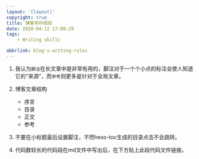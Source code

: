 ```yaml
---
layout: '[layout]'
copyright: true
title: 博客写作规则
date: 2020-04-12 17:09:29
tags:
    - Writing skills

abbrlink: blog's-writing-rules
---
```


1. 我认为`脚注`在长文章中是非常有用的，脚注对于一个个小点的标注会使人知道它的“来源”，而`参考`则更多是针对于全局文章。
2. 博客文章结构
   - 序言
   - 目录
   - 正文
   - 参考

3. 不要在小标题最后设置脚注，不然hexo-toc生成的目录点击不会跳转。
4. 代码数较长的代码段在md文件中写出后，在下方贴上此段代码文件链接。
